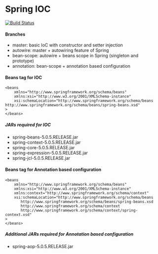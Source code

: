 # Spring IOC

[![Build Status](https://travis-ci.org/joemccann/dillinger.svg?branch=master)](https://travis-ci.org/joemccann/dillinger)

#### Branches

  - master: basic IoC with constructor and setter injection
  - autowire: master + autowiring feature of Spring
  - bean-scope: autowire + beans scope in Spring (singleton and prototype)
  - annotation: bean-scope + annotation based configuration
  
#### Beans tag for IOC

```
<beans
	xmlns="http://www.springframework.org/schema/beans"
	xmlns:xsi="http://www.w3.org/2001/XMLSchema-instance"
	xsi:schemaLocation="http://www.springframework.org/schema/beans http://www.springframework.org/schema/beans/spring-beans.xsd"
>
</beans>
```

##### JARs required for IOC

  - spring-beans-5.0.5.RELEASE.jar
  - spring-context-5.0.5.RELEASE.jar
  - spring-core-5.0.5.RELEASE.jar
  - spring-expression-5.0.5.RELEASE.jar
  - spring-jcl-5.0.5.RELEASE.jar
  
#### Beans tag for Annotation based configuration

```
<beans
	xmlns="http://www.springframework.org/schema/beans"
    xmlns:xsi="http://www.w3.org/2001/XMLSchema-instance" 
    xmlns:context="http://www.springframework.org/schema/context"
    xsi:schemaLocation="http://www.springframework.org/schema/beans 
       http://www.springframework.org/schema/beans/spring-beans.xsd
       http://www.springframework.org/schema/context 
       http://www.springframework.org/schema/context/spring-context.xsd" 
>
</beans>
```

##### Additional JARs required for Annotation based configuration

  - spring-aop-5.0.5.RELEASE.jar
  